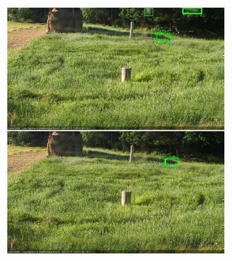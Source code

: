 ![20200715-180427-181428](in2/20200715/20200715-180427-181428_0_.jpg)
![20200715-181435-182436](in2/20200715/20200715-181435-182436_0_.jpg)
